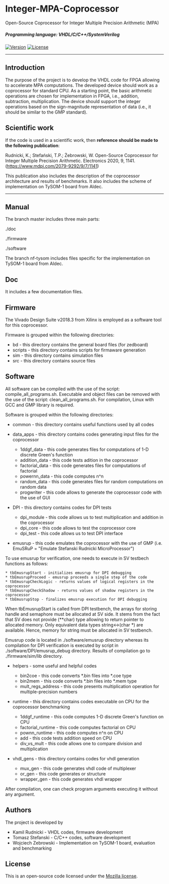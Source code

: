 # Integer-MPA-Coprocessor
Open-Source Coprocessor for Integer Multiple Precision Arithmetic (MPA)

##### Programming language: VHDL/C/C++/SystemVerilog

[![Version](https://img.shields.io/badge/version-1.0-green.svg)](README.md) [![License](https://img.shields.io/badge/license-Mozilla-blue.svg)](https://opensource.org/licenses/MPL-2.0)

---
## Introduction
The purpose of the project is to develop the VHDL code for FPGA allowing to accelerate MPA computations. The developed device should work as a coprocessor for standard CPU. As a starting point, the basic arithmetic operations are chosen for implementation in FPGA, i.e., addition, subtraction, multiplication. The device should support the integer operations based on the sign-magnitude representation of data (i.e., it should be similar to the GMP standard).

## Scientific work
If the code is used in a scientific work, then **reference should be made to the following publication**:

Rudnicki, K.; Stefański, T.P.; Żebrowski, W. Open-Source Coprocessor for Integer Multiple Precision Arithmetic. Electronics 2020, 9, 1141.
(https://www.mdpi.com/2079-9292/9/7/1141)

This publication also includes the description of the coprocessor architecture and results of benchmarks. It also includes the scheme of implementation on TySOM-1 board from Aldec.

---
## Manual
The branch master includes three main parts:

./doc

./firmware

./software

The branch nf-tysom includes files specific for the implementation on TySOM-1 board from Aldec.

## Doc
It includes a few documentation files.

## Firmware
The Vivado Design Suite v2018.3 from Xilinx is employed as a software tool for this coprocessor.

Firmware is grouped within the following directories:
- bd - this directory contains the general board files (for zedboard)
- scripts - this directory contains scripts for firmaware generation
- sim - this directory contains simulation files
- src - this directory contains source files

## Software
All software can be compiled with the use of the script: compile_all_programs.sh. Executable and object files can be removed with the use of the script: clean_all_programs.sh. For compilation, Linux with GCC and GMP library is required.

Software is grouped within the following directories:

- common - this directory contains useful functions used by all codes

- data_apps - this directory contains codes generating input files for the coprocessor
    * 1ddgf_data - this code generates files for computations of 1-D discrete Green's function
    * addition_data - this code tests adition in the coprocessor
    * factorial_data - this code generates files for computations of factorial
    * powernn_data - this code computes n^n
    * random_data - this code generates files for random computations on random data
    * progwriter - this code allows to generate the coprocessor code with the use of GUI

- DPI - this directory contains codes for DPI tests
    * dpi_module - this code allows us to test multiplication and addition in the coprocessor
    * dpi_core - this code allows to test the coprocessor core
    * dpi_test - this code allows us to test DPI interface

- emusrup - this code emulates the coprocessor with the use of GMP (i.e. EmuSRuP = "Emulate Stefanski Rudnicki MicroProcessor") 

To use emusrup for verification, one needs to execute in SV testbech functions as follows:

    * tbEmusrupStart - initializes emusrup for DPI debugging
    * tbEmusrupProceed - emusrup proceeds a single step of the code
    * tbEmusrupCheckLogic - returns values of logical registers in the coprocessor
    * tbEmusrupCheckShadow - returns values of shadow registers in the coprocessor
    * tbEmusrupStop - finalizes emusrup execution for DPI debugging

When tbEmusrupStart is called from DPI testbench, the arrays for storing handle and semaphore must be allocated at SV side. It stems from the fact that SV does not provide (**char) type allowing to return pointer to allocated memory. Only equivalent data types string<->(char *) are available. Hence, memory for string must be allocated in SV testbench.

Emusrup code is located in ./software/emusrup directory whereas its compilation for DPI verification is executed by script in ./software/DPI/emusrup_debug directory. Results of compilation go to ./firmware/sim/lib directory.

- helpers - some useful and helpful codes
    * bin2coe - this code converts *.bin files into *.coe type
    * bin2mem - this code converts *.bin files into *.mem type
    * mult_regs_address - this code presents multiplication operation for multiple-precision numbers

- runtime - this directory contains codes executable on CPU for the coprocessor benchmarking
    * 1ddgf_runtime - this code computes 1-D discrete Green's function on CPU
    * factorial_runtime - this code computes factorial on CPU
    * pownn_runtime - this code computes n^n on CPU    
    * add - this code tests addition speed on CPU
    * div_vs_mult - this code allows one to compare division and multiplication

- vhdl_gens - this directory contains codes for vhdl generation
    * mux_gen - this code generates vhdl code of multiplexer
    * or_gen - this code generates or structure
    * wrapper_gen - this code generates vhdl wrapper

After compilation, one can check program arguments executing it without any argument.

## Authors
The project is developed by
- Kamil Rudnicki - VHDL codes, firmware development
- Tomasz Stefanski - C/C++ codes, software development
- Wojciech Zebrowski - Implementation on TySOM-1 board, evaluation and benchmarking

## License
This is an open-source code licensed under the [Mozilla license](LICENSE).
